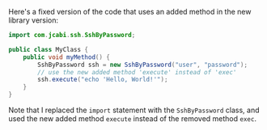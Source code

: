 Here's a fixed version of the code that uses an added method in the new library version:

```java
import com.jcabi.ssh.SshByPassword;

public class MyClass {
    public void myMethod() {
        SshByPassword ssh = new SshByPassword("user", "password");
        // use the new added method 'execute' instead of 'exec'
        ssh.execute("echo 'Hello, World!'");
    }
}
```

Note that I replaced the `import` statement with the `SshByPassword` class, and used the new added method `execute` instead of the removed method `exec`.
